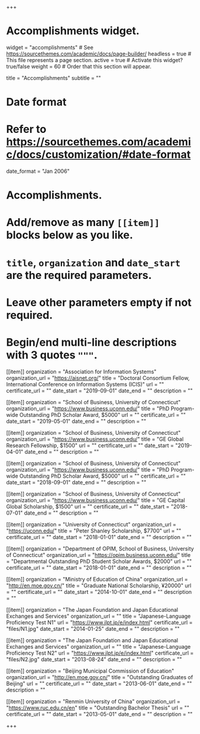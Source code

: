 +++
# Accomplishments widget.
widget = "accomplishments"  # See https://sourcethemes.com/academic/docs/page-builder/
headless = true  # This file represents a page section.
active = true  # Activate this widget? true/false
weight = 60  # Order that this section will appear.

title = "Accomplish&shy;ments"
subtitle = ""

# Date format
#   Refer to https://sourcethemes.com/academic/docs/customization/#date-format
date_format = "Jan 2006"

# Accomplishments.
#   Add/remove as many `[[item]]` blocks below as you like.
#   `title`, `organization` and `date_start` are the required parameters.
#   Leave other parameters empty if not required.
#   Begin/end multi-line descriptions with 3 quotes `"""`.

[[item]]
  organization = "Association for Information Systems"
  organization_url = "https://aisnet.org/"
  title = "Doctoral Consortium Fellow, International Conference on Information Systems (ICIS)"
  url = ""
  certificate_url = ""
  date_start = "2019-09-01"
  date_end = ""
  description = ""

[[item]]
  organization = "School of Business, University of Connecticut"
  organization_url = "https://www.business.uconn.edu/"
  title = "PhD Program-wide Outstanding PhD Scholar Award, $5000"
  url = ""
  certificate_url = ""
  date_start = "2019-05-01"
  date_end = ""
  description = ""
  
[[item]]
  organization = "School of Business, University of Connecticut"
  organization_url = "https://www.business.uconn.edu/"
  title = "GE Global Research Fellowship, $1500"
  url = ""
  certificate_url = ""
  date_start = "2019-04-01"
  date_end = ""
  description = ""
  
[[item]]
  organization = "School of Business, University of Connecticut"
  organization_url = "https://www.business.uconn.edu/"
  title = "PhD Program-wide Outstanding PhD Scholar Award, $5000"
  url = ""
  certificate_url = ""
  date_start = "2018-09-01"
  date_end = ""
  description = ""
  
  
[[item]]
  organization = "School of Business, University of Connecticut"
  organization_url = "https://www.business.uconn.edu/"
  title = "GE Capital Global Scholarship, $1500"
  url = ""
  certificate_url = ""
  date_start = "2018-07-01"
  date_end = ""
  description = ""
  
[[item]]
  organization = "University of Connecticut"
  organization_url = "https://uconn.edu/"
  title = "Peter Shanley Scholarship, $7700"
  url = ""
  certificate_url = ""
  date_start = "2018-01-01"
  date_end = ""
  description = ""  

[[item]]
  organization = "Department of OPIM, School of Business, University of Connecticut"
  organization_url = "https://opim.business.uconn.edu/"
  title = "Departmental Outstanding PhD Student Scholar Awards, $2000"
  url = ""
  certificate_url = ""
  date_start = "2018-01-01"
  date_end = ""
  description = ""
  
[[item]]
  organization = "Ministry of Education of China"
  organization_url = "http://en.moe.gov.cn/"
  title = "Graduate National Scholarship, ¥20000"
  url = ""
  certificate_url = ""
  date_start = "2014-10-01"
  date_end = ""
  description = "" 
  
[[item]]
  organization = "The Japan Foundation and Japan Educational Exchanges and Services"
  organization_url = ""
  title = "Japanese-Language Proficiency Test N1"
  url = "https://www.jlpt.jp/e/index.html"
  certificate_url = "files/N1.jpg"
  date_start = "2014-01-25"
  date_end = ""
  description = ""  

[[item]]
  organization = "The Japan Foundation and Japan Educational Exchanges and Services"
  organization_url = ""
  title = "Japanese-Language Proficiency Test N2"
  url = "https://www.jlpt.jp/e/index.html"
  certificate_url = "files/N2.jpg"
  date_start = "2013-08-24"
  date_end = ""
  description = ""  

[[item]]
  organization = "Beijing Municipal Commission of Education"
  organization_url = "http://en.moe.gov.cn/"
  title = "Outstanding Graduates of Beijing"
  url = ""
  certificate_url = ""
  date_start = "2013-06-01"
  date_end = ""
  description = ""   

[[item]]
  organization = "Renmin University of China"
  organization_url = "https://www.ruc.edu.cn/en"
  title = "Outstanding Bachelor Thesis"
  url = ""
  certificate_url = ""
  date_start = "2013-05-01"
  date_end = ""
  description = ""  
  

+++
